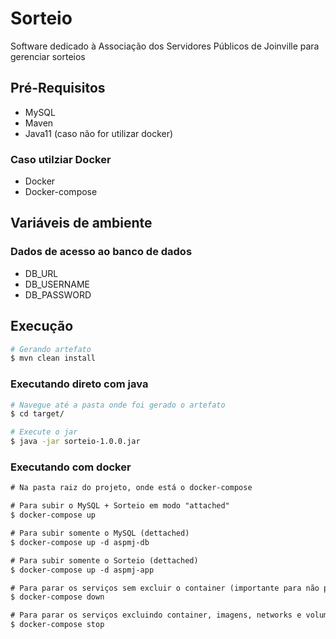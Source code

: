 # Sorteio

Software dedicado à Associação dos Servidores Públicos de Joinville para gerenciar sorteios 

## Pré-Requisitos

* MySQL
* Maven
* Java11 (caso não for utilizar docker)

### Caso utilziar Docker
* Docker
* Docker-compose

## Variáveis de ambiente
### Dados de acesso ao banco de dados
* DB_URL
* DB_USERNAME
* DB_PASSWORD

## Execução
```bash 
# Gerando artefato
$ mvn clean install 
```

### Executando direto com java
```bash
# Navegue até a pasta onde foi gerado o artefato
$ cd target/

# Execute o jar
$ java -jar sorteio-1.0.0.jar
```

### Executando com docker
```dtd
# Na pasta raiz do projeto, onde está o docker-compose

# Para subir o MySQL + Sorteio em modo "attached"
$ docker-compose up

# Para subir somente o MySQL (dettached)
$ docker-compose up -d aspmj-db

# Para subir somente o Sorteio (dettached)
$ docker-compose up -d aspmj-app

# Para parar os serviços sem excluir o container (importante para não perder os dados do mysql)
$ docker-compose down

# Para parar os serviços excluindo container, imagens, networks e volumes (isto irá excluir os dados do mysql)
$ docker-compose stop
```